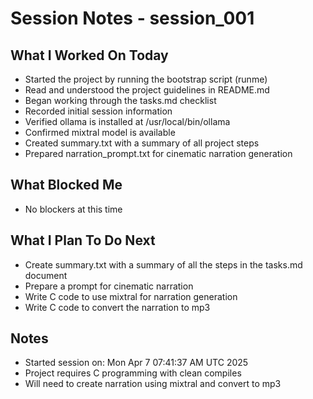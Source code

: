 # Session Notes - session_001

## What I Worked On Today
- Started the project by running the bootstrap script (runme)
- Read and understood the project guidelines in README.md
- Began working through the tasks.md checklist
- Recorded initial session information
- Verified ollama is installed at /usr/local/bin/ollama
- Confirmed mixtral model is available
- Created summary.txt with a summary of all project steps
- Prepared narration_prompt.txt for cinematic narration generation

## What Blocked Me
- No blockers at this time

## What I Plan To Do Next
- Create summary.txt with a summary of all the steps in the tasks.md document
- Prepare a prompt for cinematic narration
- Write C code to use mixtral for narration generation
- Write C code to convert the narration to mp3

## Notes
- Started session on: Mon Apr 7 07:41:37 AM UTC 2025
- Project requires C programming with clean compiles
- Will need to create narration using mixtral and convert to mp3

